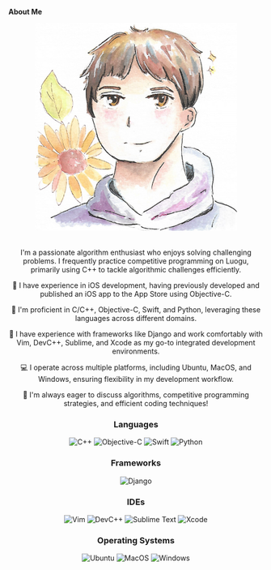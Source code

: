  **About Me** 

<div align="center">
 <img src="https://github.com/Framework-Based-Software/icebreaking-yuankaigou/blob/profile-upload/avatar.png" width="400">
 <div>
<br>

  
I'm a passionate algorithm enthusiast who enjoys solving challenging problems. I frequently practice competitive programming on Luogu, primarily using C++ to tackle algorithmic challenges efficiently.


📱 I have experience in iOS development, having previously developed and published an iOS app to the App Store using Objective-C.

🚀 I'm proficient in C/C++, Objective-C, Swift, and Python, leveraging these languages across different domains.

🔧 I have experience with frameworks like Django and work comfortably with Vim, DevC++, Sublime, and Xcode as my go-to integrated development environments.

💻 I operate across multiple platforms, including Ubuntu, MacOS, and Windows, ensuring flexibility in my development workflow.

📌 I'm always eager to discuss algorithms, competitive programming strategies, and efficient coding techniques!


### Languages  
![C++](https://img.shields.io/badge/C++-00599C?style=for-the-badge&logo=c%2B%2B&logoColor=white)  ![Objective-C](https://img.shields.io/badge/Objective--C-007AFF?style=for-the-badge&logo=apple&logoColor=white)  ![Swift](https://img.shields.io/badge/Swift-FA7343?style=for-the-badge&logo=swift&logoColor=white)  ![Python](https://img.shields.io/badge/Python-3776AB?style=for-the-badge&logo=python&logoColor=white)  

### Frameworks  
![Django](https://img.shields.io/badge/Django-092E20?style=for-the-badge&logo=django&logoColor=white)  

### IDEs  
![Vim](https://img.shields.io/badge/Vim-019733?style=for-the-badge&logo=vim&logoColor=white)  ![DevC++](https://img.shields.io/badge/DevC++-blue?style=for-the-badge)  ![Sublime Text](https://img.shields.io/badge/Sublime-FF9800?style=for-the-badge&logo=sublime-text&logoColor=white)  ![Xcode](https://img.shields.io/badge/Xcode-1575F9?style=for-the-badge&logo=xcode&logoColor=white)  

### Operating Systems  
![Ubuntu](https://img.shields.io/badge/Ubuntu-E95420?style=for-the-badge&logo=ubuntu&logoColor=white)  ![MacOS](https://img.shields.io/badge/macOS-000000?style=for-the-badge&logo=apple&logoColor=white)  ![Windows](https://img.shields.io/badge/Windows-0078D6?style=for-the-badge&logo=windows&logoColor=white)  
